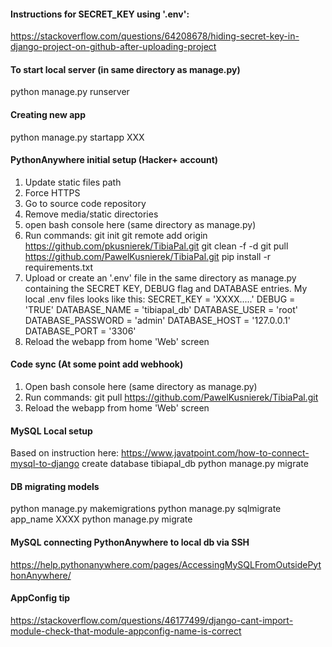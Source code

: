 #### Instructions for SECRET_KEY using '.env':

https://stackoverflow.com/questions/64208678/hiding-secret-key-in-django-project-on-github-after-uploading-project

#### To start local server (in same directory as manage.py) 
python manage.py runserver

#### Creating new app
python manage.py startapp XXX

#### PythonAnywhere initial setup (Hacker+ account)
1. Update static files path
2. Force HTTPS
3. Go to source code repository
4. Remove media/static directories
5. open bash console here (same directory as manage.py)
6. Run commands:
git init
git remote add origin https://github.com/pkusnierek/TibiaPal.git
git clean -f -d
git pull https://github.com/PawelKusnierek/TibiaPal.git
pip install -r requirements.txt
7. Upload or create an '.env' file in the same directory as manage.py containing the SECRET KEY, DEBUG flag and DATABASE entries. My local .env files looks like this:
SECRET_KEY = 'XXXX.....'
DEBUG = 'TRUE'
DATABASE_NAME = 'tibiapal_db'
DATABASE_USER = 'root'
DATABASE_PASSWORD = 'admin'
DATABASE_HOST = '127.0.0.1'
DATABASE_PORT = '3306'
8. Reload the webapp from home 'Web' screen

#### Code sync (At some point add webhook)
1. Open bash console here (same directory as manage.py)
2. Run commands:
git pull https://github.com/PawelKusnierek/TibiaPal.git
3. Reload the webapp from home 'Web' screen

#### MySQL Local setup
Based on instruction here: https://www.javatpoint.com/how-to-connect-mysql-to-django
create database tibiapal_db
python manage.py migrate

#### DB migrating models
python manage.py makemigrations
python manage.py sqlmigrate app_name XXXX
python manage.py migrate

#### MySQL connecting PythonAnywhere to local db via SSH
https://help.pythonanywhere.com/pages/AccessingMySQLFromOutsidePythonAnywhere/

#### AppConfig tip
https://stackoverflow.com/questions/46177499/django-cant-import-module-check-that-module-appconfig-name-is-correct